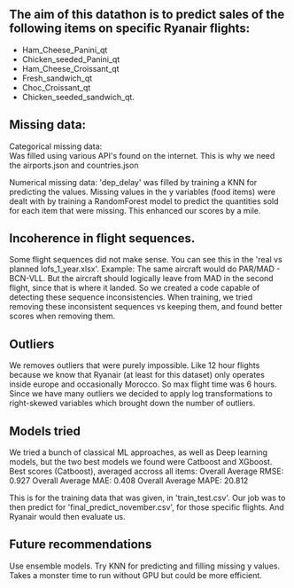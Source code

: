 ## The aim of this datathon is to predict sales of the following items on specific Ryanair flights: 
- Ham_Cheese_Panini_qt
- Chicken_seeded_Panini_qt
- Ham_Cheese_Croissant_qt
- Fresh_sandwich_qt
- Choc_Croissant_qt
- Chicken_seeded_sandwich_qt. 

## Missing data: 

Categorical missing data:  
Was filled using various API's found on the internet. This is why we need the airports.json and countries.json

Numerical missing data: 
'dep_delay' was filled by training a KNN for predicting the values. 
Missing values in the y variables (food items) were dealt with by training a RandomForest model to predict the quantities sold for each item that were missing. This enhanced our scores by a mile. 

## Incoherence in flight sequences. 

Some flight sequences did not make sense. You can see this in the 'real vs planned lofs_1_year.xlsx'. Example: The same aircraft would do PAR/MAD - BCN-VLL. 
But the aircraft should logically leave from MAD in the second flight, since that is where it landed. So we created a code capable of detecting these sequence inconsistencies. 
When training, we tried removing these inconsistent sequences vs keeping them, and found better scores when removing them. 

## Outliers

We removes outliers that were purely impossible. Like 12 hour flights because we know that Ryanair (at least for this dataset) only operates inside europe and occasionally Morocco. 
So max flight time was 6 hours. 
Since we have many outliers we decided to apply log transformations to right-skewed variables which brought down the number of outliers. 

## Models tried

We tried a bunch of classical ML approaches, as well as Deep learning models, but the two best models we found were Catboost and XGboost. 
Best scores (Catboost), averaged accross all items: 
Overall Average RMSE: 0.927
Overall Average MAE: 0.408
Overall Average MAPE: 20.812

This is for the training data that was given, in 'train_test.csv'. Our job was to then predict for 'final_predict_november.csv', for those specific flights. And Ryanair would then evaluate us. 


## Future recommendations

Use ensemble models. 
Try KNN for predicting and filling missing y values. Takes a monster time to run without GPU but could be more efficient. 






